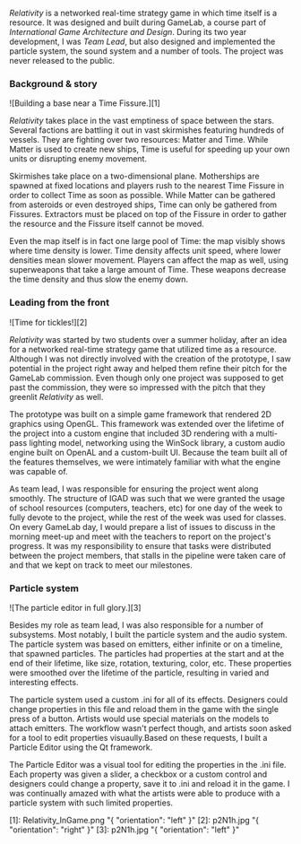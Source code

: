 _Relativity_ is a networked real-time strategy game in which time itself is a resource. It was designed and built during GameLab, a course part of _International Game Architecture and Design_. During its two year development, I was _Team Lead_, but also designed and implemented the particle system, the sound system and a number of tools. The project was never released to the public.

### Background & story ###

![Building a base near a Time Fissure.][1]

_Relativity_ takes place in the vast emptiness of space between the stars. Several factions are battling it out in vast skirmishes featuring hundreds of vessels. They are fighting over two resources: Matter and Time. While Matter is used to create new ships, Time is useful for speeding up your own units or disrupting enemy movement.

Skirmishes take place on a two-dimensional plane. Motherships are spawned at fixed locations and players rush to the nearest Time Fissure in order to collect Time as soon as possible. While Matter can be gathered from asteroids or even destroyed ships, Time can only be gathered from Fissures. Extractors must be placed on top of the Fissure in order to gather the resource and the Fissure itself cannot be moved.

Even the map itself is in fact one large pool of Time: the map visibly shows where time density is lower. Time density affects unit speed, where lower densities mean slower movement. Players can affect the map as well, using superweapons that take a large amount of Time. These weapons decrease the time density and thus slow the enemy down.

### Leading from the front ###

![Time for tickles!][2]

_Relativity_ was started by two students over a summer holiday, after an idea for a networked real-time strategy game that utilized time as a resource. Although I was not directly involved with the creation of the prototype, I saw potential in the project right away and helped them refine their pitch for the GameLab commission. Even though only one project was supposed to get past the commission, they were so impressed with the pitch that they greenlit _Relativity_ as well.

The prototype was built on a simple game framework that rendered 2D graphics using OpenGL. This framework was extended over the lifetime of the project into a custom engine that included 3D rendering with a multi-pass lighting model, networking using the WinSock library, a custom audio engine built on OpenAL and a custom-built UI. Because the team built all of the features themselves, we were intimately familiar with what the engine was capable of.

As team lead, I was responsible for ensuring the project went along smoothly. The structure of IGAD was such that we were granted the usage of school resources (computers, teachers, etc) for one day of the week to fully devote to the project, while the rest of the week was used for classes. On every GameLab day, I would prepare a list of issues to discuss in the morning meet-up and meet with the teachers to report on the project's progress. It was my responsibility to ensure that tasks were distributed between the project members, that stalls in the pipeline were taken care of and that we kept on track to meet our milestones.

### Particle system ###

![The particle editor in full glory.][3]

Besides my role as team lead, I was also responsible for a number of subsystems. Most notably, I built the particle system and the audio system. The particle system was based on emitters, either infinite or on a timeline, that spawned particles. The particles had properties at the start and at the end of their lifetime, like size, rotation, texturing, color, etc. These properties were smoothed over the lifetime of the particle, resulting in varied and interesting effects.

The particle system used a custom .ini for all of its effects. Designers could change properties in this file and reload them in the game with the single press of a button. Artists would use special materials on the models to attach emitters. The workflow wasn't perfect though, and artists soon asked for a tool to edit properties visuaully.Based on these requests, I built a Particle Editor using the Qt framework.

The Particle Editor was a visual tool for editing the properties in the .ini file. Each property was given a slider, a checkbox or a custom control and designers could change a property, save it to .ini and reload it in the game. I was continually amazed with what the artists were able to produce with a particle system with such limited properties.

[1]: Relativity_InGame.png "{ "orientation": "left" }"
[2]: p2N1h.jpg "{ "orientation": "right" }"
[3]: p2N1h.jpg "{ "orientation": "left" }"